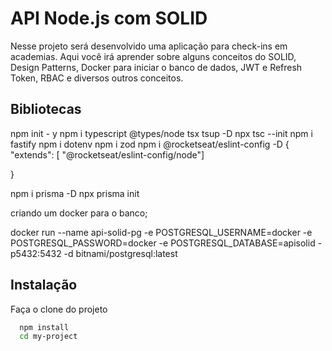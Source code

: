 
# API Node.js com SOLID

Nesse projeto será desenvolvido uma aplicação para check-ins em academias. Aqui você irá aprender sobre alguns conceitos do SOLID, Design Patterns, Docker para iniciar o banco de dados, JWT e Refresh Token, RBAC e diversos outros conceitos.




## Bibliotecas

npm init - y
npm i typescript @types/node tsx tsup -D
npx tsc --init
npm i fastify
npm i dotenv
npm i zod
npm i @rocketseat/eslint-config -D
{
  "extends": 
   [ "@rocketseat/eslint-config/node"]

}

npm i prisma -D
npx prisma init

criando um docker para o banco;

docker run --name api-solid-pg -e POSTGRESQL_USERNAME=docker -e POSTGRESQL_PASSWORD=docker -e POSTGRESQL_DATABASE=apisolid -p5432:5432 -d bitnami/postgresql:latest


## Instalação

Faça o clone do projeto

```bash
  npm install 
  cd my-project
```
    